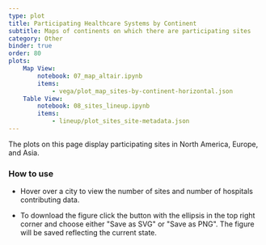 ```yaml
---
type: plot
title: Participating Healthcare Systems by Continent
subtitle: Maps of continents on which there are participating sites
category: Other
binder: true
order: 80
plots:
    Map View:
        notebook: 07_map_altair.ipynb
        items:
            - vega/plot_map_sites-by-continent-horizontal.json
    Table View:
        notebook: 08_sites_lineup.ipynb
        items:
            - lineup/plot_sites_site-metadata.json
---
```


The plots on this page display participating sites in North America, Europe, and Asia.

### How to use

- Hover over a city to view the number of sites and number of hospitals contributing data.

- To download the figure click the button with the ellipsis in the top right corner and choose either "Save as SVG" or "Save as PNG". The figure will be saved reflecting the current state.

